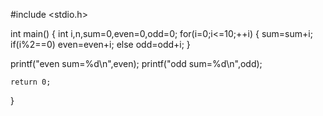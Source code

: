 #include <stdio.h>

int main() {
int i,n,sum=0,even=0,odd=0;
for(i=0;i<=10;++i)
{
    sum=sum+i;
    if(i%2==0)
    even=even+i;
    else
    odd=odd+i;
}

printf("even sum=%d\n",even);
printf("odd sum=%d\n",odd);

    return 0;
}

